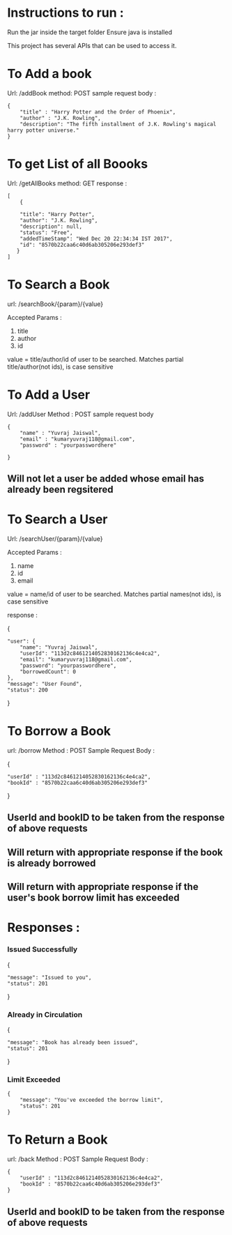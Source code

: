 # Instructions to run :

Run the jar inside the target folder
Ensure java is installed


This project has several APIs that can be used to access it.



# To Add a book

Url: /addBook
method: POST
sample request body :
```
{
	"title" : "Harry Potter and the Order of Phoenix",
	"author" : "J.K. Rowling",
	"description": "The fifth installment of J.K. Rowling's magical harry potter universe."
}
```

# To get List of all Boooks

Url: /getAllBooks
method: GET
response :

```
[
    {

	"title": "Harry Potter",
	"author": "J.K. Rowling",
	"description": null,
	"status": "Free",
	"addedTimeStamp": "Wed Dec 20 22:34:34 IST 2017",
	"id": "8570b22caa6c40d6ab305206e293def3"
   }
]
```


# To Search a Book
url: /searchBook/{param}/{value}

Accepted Params : 
1. title
2. author
3. id

value = title/author/id of user to be searched. Matches partial title/author(not ids), is case sensitive


# To Add a User

Url: /addUser
Method :  POST
sample request body
```
{
	"name" : "Yuvraj Jaiswal",
	"email" : "kumaryuvraj118@gmail.com",
	"password" : "yourpasswordhere"

}
```
## Will not let a user be added whose email has already been regsitered

# To Search a User
Url: /searchUser/{param}/{value}

Accepted Params : 
1. name
2. id
3. email

value = name/id of user to be searched. Matches partial names(not ids), is case sensitive

response :

{

    "user": {
        "name": "Yuvraj Jaiswal",
        "userId": "113d2c8461214052830162136c4e4ca2",
        "email": "kumaryuvraj118@gmail.com",
        "password": "yourpasswordhere",
        "borrowedCount": 0
    },
    "message": "User Found",
    "status": 200
}

# To Borrow a Book

url: /borrow
Method : POST
Sample Request Body :

{

	"userId" : "113d2c8461214052830162136c4e4ca2",
	"bookId" : "8570b22caa6c40d6ab305206e293def3"
}

## UserId and bookID to be taken from the response of above requests

## Will return with appropriate response if the book is already borrowed

## Will return with appropriate response if the user's book borrow limit has exceeded

# Responses : 
### Issued Successfully
{

    "message": "Issued to you",
    "status": 201
}
### Already in Circulation
{

    "message": "Book has already been issued",
    "status": 201
}
### Limit Exceeded
```
{
    "message": "You've exceeded the borrow limit",
    "status": 201
}
```


# To Return a Book

url: /back
Method : POST
Sample Request Body :

```
{
	"userId" : "113d2c8461214052830162136c4e4ca2",
	"bookId" : "8570b22caa6c40d6ab305206e293def3"
}
```

## UserId and bookID to be taken from the response of above requests


